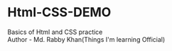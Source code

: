 # Html-CSS-DEMO
Basics of Html and CSS practice 
<br>
Author - Md. Rabby Khan(Things I'm learning Official)
